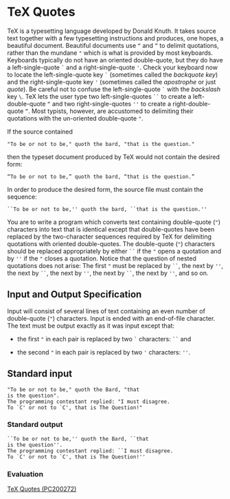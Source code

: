 # TeX Quotes

TeX is a typesetting language developed by Donald Knuth. It takes source text together with a few typesetting instructions and produces, one hopes, a beautiful document. Beautiful documents use `“` and `”` to delimit quotations, rather than the mundane `"` which is what is provided by most keyboards. Keyboards typically do not have an oriented double-quote, but they do have a left-single-quote <code>\`</code> and a right-single-quote `'`. Check your keyboard now to locate the left-single-quote key <code>\`</code> (sometimes called the *backquote key*) and the right-single-quote key `'` (sometimes called the *apostrophe* or just *quote*). Be careful not to confuse the left-single-quote <code>\`</code> with the *backslash* key `\`. TeX lets the user type two left-single-quotes <code>\`\`</code> to create a left-double-quote `“` and two right-single-quotes `''` to create a right-double-quote `”`. Most typists, however, are accustomed to delimiting their quotations with the un-oriented double-quote `"`.

If the source contained

```
"To be or not to be," quoth the bard, "that is the question."
```

then the typeset document produced by TeX would not contain the desired form:

```
“To be or not to be,” quoth the bard, “that is the question.”
```

In order to produce the desired form, the source file must contain the sequence:

```
``To be or not to be,'' quoth the bard, ``that is the question.''
```

You are to write a program which converts text containing double-quote (`"`) characters into text that is identical except that double-quotes have been replaced by the two-character sequences required by TeX for delimiting quotations with oriented double-quotes. The double-quote (`"`) characters should be replaced appropriately by either <code>\`\`</code> if the `"` opens a quotation and by `''` if the `"` closes a quotation. Notice that the question of nested quotations does not arise: The first `"` must be replaced by <code>\`\`</code>, the next by `''`, the next by <code>\`\`</code>, the next by `''`, the next by <code>\`\`</code>, the next by `''`, and so on.

## Input and Output Specification

Input will consist of several lines of text containing an even number of double-quote (`"`) characters. Input is ended with an end-of-file character. The text must be output exactly as it was input except that:

* the first `"` in each pair is replaced by two <code>\`</code> characters: <code>\`\`</code> and

* the second `"` in each pair is replaced by two `'` characters: `''`.

## Standard input

```
"To be or not to be," quoth the Bard, "that
is the question".
The programming contestant replied: "I must disagree.
To `C' or not to `C', that is The Question!"
```

### Standard output

```
``To be or not to be,'' quoth the Bard, ``that
is the question''.
The programming contestant replied: ``I must disagree.
To `C' or not to `C', that is The Question!''
```

### Evaluation

[TeX Quotes (PC200272)](https://progcont.hu/progcont/100005/?locale=en&pid=272)
